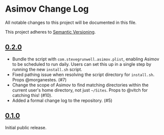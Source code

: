 # Asimov Change Log

All notable changes to this project will be documented in this file.

This project adheres to [Semantic Versioning](http://semver.org/).


## [0.2.0]

* Bundle the script with `com.stevegrunwell.asimov.plist`, enabling Asimov to be scheduled to run daily. Users can set this up in a single step by running the new `install.sh` script.
* Fixed pathing issue when resolving the script directory for `install.sh`. Props @morganestes. (#7)
* Change the scope of Asimov to find matching directories within the current user's home directory, not just `~/Sites`. Props to @vitch for catching this! (#10).
* Added a formal change log to the repository. (#5)


## [0.1.0]

Initial public release.


[Unreleased]: https://github.com/stevegrunwell/asimov/compare/master...develop
[0.2.0]: https://github.com/stevegrunwell/asimov/releases/tag/v0.2.0
[0.1.0]: https://github.com/stevegrunwell/asimov/releases/tag/v0.1.0
[#10]: https://github.com/stevegrunwell/asimov/issues/10
[#7]: https://github.com/stevegrunwell/asimov/issues/7
[#5]: https://github.com/stevegrunwell/asimov/issues/5